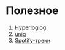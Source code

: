# Полезное

1) [Hyperloglog](https://habr.com/ru/companies/vk/articles/711126/)
2) [uniq](https://algo.inria.fr/flajolet/Publications/Flajolet90.pdf)
3) [Spotify-треки](https://www.kaggle.com/datasets/rodolfofigueroa/spotify-12m-songs/code)
